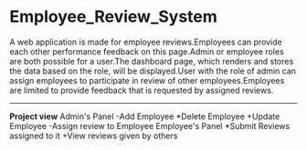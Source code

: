 # Employee_Review_System
A web application is made for employee reviews.Employees can provide each other performance feedback on this page.Admin or employee roles are both possible for a user.The dashboard page, which renders and stores the data based on the role, will be displayed.User with the role of admin can assign employees to participate in review of other employees.Employees are limited to provide feedback that is requested by assigned reviews.
_______________________________________________________________________________________________________________________________________________________________________________________________________________________

**Project view**
Admin's Panel
  -Add Employee
  *Delete Employee
  +Update Employee
  -Assign review to Employee
Employee's Panel
  *Submit Reviews assigned to it
  +View reviews given by others
  


